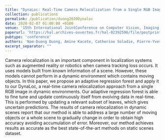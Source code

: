 ```yaml
---
title: "DynaLoc: Real-Time Camera Relocalization from a Single RGB Image in Dynamic Scenes based on an Adaptive Regression Forest"
collection: publications
permalink: /publication/duong2020Dynaloc
date: 2020-02-07 01:00:00 +0100
venue: '15th International JointConference on Computer Vision, Imaging and Computer Graphics Theory and Appli-cations, VISIGRAPP, 2020'
paperurl: 'https://hal.archives-ouvertes.fr/hal-02392596/file/postprint_visapp_id36_dynaloc.pdf'
pubtype: 'conference'
authors: 'Nam-Duong Duong, Amine Kacete, Catherine Soladie, Pierre-Yves Richard, Jérôme Royan'
excerpt_separator: ""
---
```

Camera relocalization is an important component in localization systems such as augmented reality or robotics when camera tracking loss occurs. It uses models built from known information of a scene. However, these models cannot perform in a dynamic environment which contains moving objects. In this paper, we propose an adaptive regression forest and apply it to our DynaLoc, a real-time camera relocalization approach from a single RGB image in dynamic environments. Our adaptive regression forest is able to fine tune and update continuously itself from evolving data in real-time. This is performed by updating a relevant subset of leaves, which gives uncertain predictions. The results of camera relocalization in dynamic scenes report that our method is able to address a large number of moving objects or a whole scene to gradually change in order to obtain high accuracy avoiding accumulation of error. Moreover, our method achieves results as accurate as the best state-of-the-art methods on static scenes dataset.
